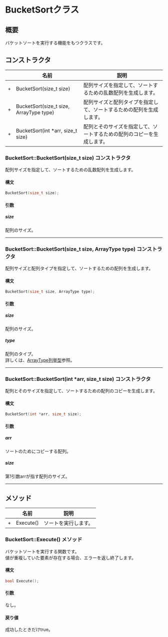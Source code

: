 # BucketSortクラス

## 概要
バケットソートを実行する機能をもつクラスです。  

## コンストラクタ
| |名前|説明|
|---|----|----|
|+|BucketSort(size_t size)|配列サイズを指定して、ソートするための乱数配列を生成します。|
|+|BucketSort(size_t size, ArrayType type)|配列サイズと配列タイプを指定して、ソートするための配列を生成します。|
|+|BucketSort(int *arr, size_t size)|配列とそのサイズを指定して、ソートするための配列のコピーを生成します。|

### BucketSort::BucketSort(size_t size) コンストラクタ
配列サイズを指定して、ソートするための乱数配列を生成します。  

#### 構文
```c++
BucketSort(size_t size);
```

#### 引数  
##### size
配列のサイズ。  

-----

### BucketSort::BucketSort(size_t size, ArrayType type) コンストラクタ
配列サイズと配列タイプを指定して、ソートするための配列を生成します。  

#### 構文
```c++
BucketSort(size_t size, ArrayType type);
```

#### 引数  
##### size
配列のサイズ。  

##### type
配列のタイプ。  
詳しくは、[ArrayType列挙型](./ArrayType.md)参照。

-----

### BucketSort::BucketSort(int *arr, size_t size) コンストラクタ
配列とそのサイズを指定して、ソートするための配列のコピーを生成します。  

#### 構文
```c++
BucketSort(int *arr, size_t size);
```

#### 引数  
##### arr
ソートのためにコピーする配列。

##### size
第1引数arrが指す配列のサイズ。  

-----

## メソッド
| |名前|説明|
|---|----|----|
|+|Execute()|ソートを実行します。|

### BucketSort::Execute() メソッド
バケットソートを実行する関数です。  
値が重複していた要素が存在する場合、エラーを返し終了します。

#### 構文
```c++
bool Execute();
```

#### 引数  
なし。

#### 戻り値  
成功したときだけtrue。
